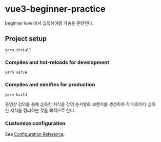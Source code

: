 # vue3-beginner-practice

beginner level에서 습득해야할 기술을 훈련한다.
## Project setup
```
yarn install
```

### Compiles and hot-reloads for development
```
yarn serve
```

### Compiles and minifies for production
```
yarn build
```

동영상 강의를 통해 습득한 지식을 강의 순서별로 브랜치를 생성하여 각 파트마다 습득한 지식을 정리하는 것을 목적으로 한다.
### Customize configuration
See [Configuration Reference](https://cli.vuejs.org/config/).
